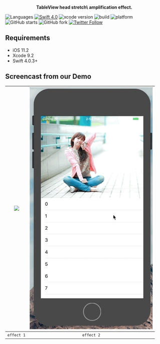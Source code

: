 <p align="center"> <b>TableView head stretch\ amplification effect. </b></p> 


![Languages](https://img.shields.io/badge/language-swift%20|%20objc-orange.svg?style=flat)
[![Swift  4.0](https://img.shields.io/badge/swift-4.0.3+-blue.svg?style=flat)](https://developer.apple.com/swift/)
![xcode version](https://img.shields.io/badge/xcode-9+-yellow.svg)
![build ](https://img.shields.io/appveyor/ci/gruntjs/grunt/master.svg)
![platform](https://img.shields.io/badge/platform-ios-lightgrey.svg)
![GitHub starts](https://img.shields.io/github/stars/ChinaHackers/StretchHeadView.svg?style=social&label=Stars)
![GitHub fork](https://img.shields.io/github/forks/ChinaHackers/StretchHeadView.svg?style=social&label=Fork)
[![Twitter Follow](https://img.shields.io/twitter/follow/LiuChuan_.svg?style=social)](https://twitter.com/LiuChuan_)

## Requirements

- iOS 11.2
- Xcode 9.2
- Swift 4.0.3+

## Screencast from our Demo
| ![](https://github.com/ChinaHackers/StretchHeadView/raw/master/Screenshot/preview.gif) | ![](https://github.com/ChinaHackers/StretchHeadView/raw/master/Screenshot/preview2.gif) |
| :------------: | :------------: 
| `effect 1` |  `effect 2` |


